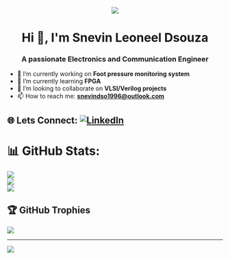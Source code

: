 <p align="center"> <img src="https://sdk.bitmoji.com/render/panel/ca903b65-e4d1-442e-83ed-2d114d935f01-20892a24-6670-44f3-9e31-5ec3f6d40414-v1.png?transparent=1&palette=1"/> </p>

<h1 align="center">Hi 👋, I'm Snevin Leoneel Dsouza</h1>
<h3 align="center">A passionate Electronics and Communication Engineer </h3>

- 🔭 I’m currently working on **Foot pressure monitoring system**
- 🌱 I’m currently learning **FPGA** 
- 👯 I’m looking to collaborate on **VLSI/Verilog projects**
- 📫 How to reach me: **snevindso1996@outlook.com**
<!--- 🤔 I’m looking for help with ...
- 💬 Ask me about ...-->
## 🌐 Lets Connect: **[![LinkedIn](https://img.shields.io/badge/LinkedIn-%230077B5.svg?logo=linkedin&logoColor=white)](https://www.linkedin.com/in/snevindsouza)**

# 📊 GitHub Stats:
![](https://github-readme-stats.vercel.app/api?username=snevindsouza&theme=dark&hide_border=false&include_all_commits=true&count_private=false)<br/>
![](https://github-readme-streak-stats.herokuapp.com/?user=snevindsouza&theme=dark&hide_border=false)<br/>
![](https://github-readme-stats.vercel.app/api/top-langs/?username=snevindsouza&theme=dark&hide_border=false&include_all_commits=true&count_private=false&layout=compact)

## 🏆 GitHub Trophies
![](https://github-profile-trophy.vercel.app/?username=snevindsouza&theme=radical&no-frame=false&no-bg=false&margin-w=4)

---
[![](https://visitcount.itsvg.in/api?id=snevindsouza&icon=0&color=0)](https://visitcount.itsvg.in)


